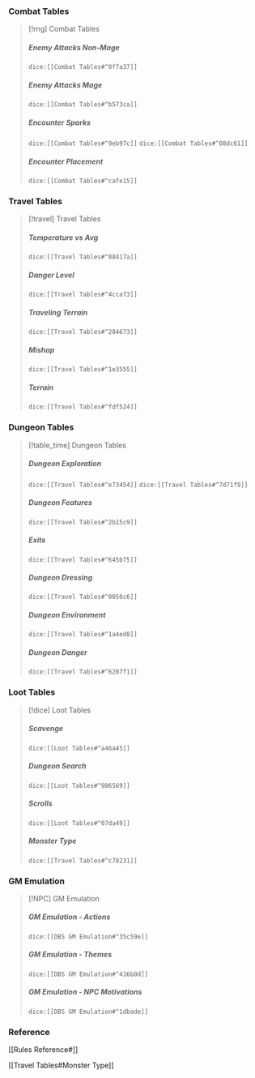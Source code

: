### Combat Tables
> [!rng] Combat Tables
> ##### Enemy Attacks Non-Mage
>`dice:[[Combat Tables#^0f7a37]]`
>
> ##### Enemy Attacks Mage
>`dice:[[Combat Tables#^b573ca]]`
>  
>#####  Encounter Sparks
>`dice:[[Combat Tables#^9eb97c]]`  `dice:[[Combat Tables#^08dc61]]`
>
> ##### Encounter Placement
>`dice:[[Combat Tables#^cafe15]]`
>

### Travel Tables
> [!travel] Travel Tables
>#####  Temperature vs Avg
>`dice:[[Travel Tables#^08417a]]`
>
>#####  Danger Level
>`dice:[[Travel Tables#^4cca73]]`
>
> ##### Traveling Terrain
>`dice:[[Travel Tables#^284673]]`
>
>#####  Mishap
>`dice:[[Travel Tables#^1e3555]]`
>
> ##### Terrain
>`dice:[[Travel Tables#^fdf524]]`
>

### Dungeon Tables
> [!table_time] Dungeon Tables
>#####  Dungeon Exploration
>`dice:[[Travel Tables#^e73454]]` `dice:[[Travel Tables#^7d71f9]]`
>
>#####  Dungeon Features
>`dice:[[Travel Tables#^2b15c9]]`
>
> ##### Exits
>`dice:[[Travel Tables#^645b75]]`
>
>#####  Dungeon Dressing
>`dice:[[Travel Tables#^0050c6]]`
>
>#####  Dungeon Environment
>`dice:[[Travel Tables#^1a4ed8]]`
>
> ##### Dungeon Danger
>`dice:[[Travel Tables#^6287f1]]`
>

### Loot Tables
> [!dice] Loot Tables
> ##### Scavenge
>`dice:[[Loot Tables#^a46a45]]`
>
> ##### Dungeon Search
>`dice:[[Loot Tables#^986569]]`
>
> ##### Scrolls
>`dice:[[Loot Tables#^07da49]]`
>
>#####  Monster Type
>`dice:[[Travel Tables#^c78231]]`
>
>

### GM Emulation
>[!NPC] GM Emulation
>
>##### GM Emulation - Actions
>`dice:[[DBS GM Emulation#^35c59e]]`
>
>##### GM Emulation - Themes
>`dice:[[DBS GM Emulation#^416b0d]]`
>
>##### GM Emulation - NPC Motivations
>`dice:[[DBS GM Emulation#^1dbade]]`


### Reference
[[Rules Reference#]]

[[Travel Tables#Monster Type]]